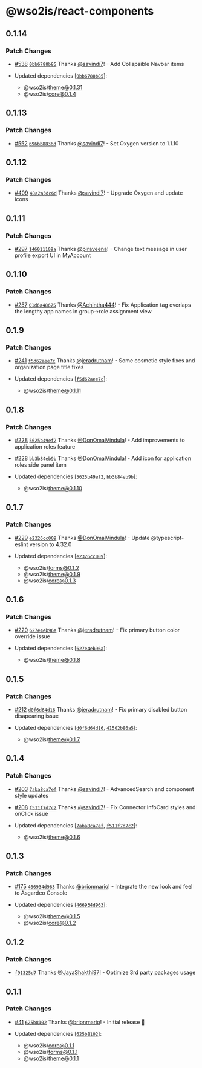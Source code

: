 # @wso2is/react-components

## 0.1.14

### Patch Changes

- [#538](https://github.com/wso2-enterprise/asgardeo-apps/pull/538) [`0bb6788b85`](https://github.com/wso2-enterprise/asgardeo-apps/commit/0bb6788b8501edeaf03581adc7a6214cb3bc8140) Thanks [@savindi7](https://github.com/savindi7)! - Add Collapsible Navbar items

- Updated dependencies [[`0bb6788b85`](https://github.com/wso2-enterprise/asgardeo-apps/commit/0bb6788b8501edeaf03581adc7a6214cb3bc8140)]:
  - @wso2is/theme@0.1.31
  - @wso2is/core@0.1.4

## 0.1.13

### Patch Changes

- [#552](https://github.com/wso2-enterprise/asgardeo-apps/pull/552) [`696bb8836d`](https://github.com/wso2-enterprise/asgardeo-apps/commit/696bb8836d33ea9e3c97ae7bdc5ecb85c1a82caf) Thanks [@savindi7](https://github.com/savindi7)! - Set Oxygen version to 1.1.10

## 0.1.12

### Patch Changes

- [#409](https://github.com/wso2-enterprise/asgardeo-apps/pull/409) [`48a2a3dc6d`](https://github.com/wso2-enterprise/asgardeo-apps/commit/48a2a3dc6d3df6037018f1b95ddabdd50be7efe1) Thanks [@savindi7](https://github.com/savindi7)! - Upgrade Oxygen and update icons

## 0.1.11

### Patch Changes

- [#297](https://github.com/wso2-enterprise/asgardeo-apps/pull/297) [`146011109a`](https://github.com/wso2-enterprise/asgardeo-apps/commit/146011109a97e1f869f81ef817dd9812b2ec483a) Thanks [@piraveena](https://github.com/piraveena)! - Change text message in user profile export UI in MyAccount

## 0.1.10

### Patch Changes

- [#257](https://github.com/wso2-enterprise/asgardeo-apps/pull/257) [`01d6a48675`](https://github.com/wso2-enterprise/asgardeo-apps/commit/01d6a4867571a322f18f879ca2934be7c11ef5ff) Thanks [@Achintha444](https://github.com/Achintha444)! - Fix Application tag overlaps the lengthy app names in group->role assignment view

## 0.1.9

### Patch Changes

- [#241](https://github.com/wso2-enterprise/asgardeo-apps/pull/241) [`f5d62aee7c`](https://github.com/wso2-enterprise/asgardeo-apps/commit/f5d62aee7cce33b8c00ed126c8a140002dc110f6) Thanks [@jeradrutnam](https://github.com/jeradrutnam)! - Some cosmetic style fixes and organization page title fixes

- Updated dependencies [[`f5d62aee7c`](https://github.com/wso2-enterprise/asgardeo-apps/commit/f5d62aee7cce33b8c00ed126c8a140002dc110f6)]:
  - @wso2is/theme@0.1.11

## 0.1.8

### Patch Changes

- [#228](https://github.com/wso2-enterprise/asgardeo-apps/pull/228) [`5625b49ef2`](https://github.com/wso2-enterprise/asgardeo-apps/commit/5625b49ef213cc442759669e5666ac7645e7538f) Thanks [@DonOmalVindula](https://github.com/DonOmalVindula)! - Add improvements to application roles feature

* [#228](https://github.com/wso2-enterprise/asgardeo-apps/pull/228) [`bb3b84eb9b`](https://github.com/wso2-enterprise/asgardeo-apps/commit/bb3b84eb9b5f7d39b7c5464539233fe6512036d0) Thanks [@DonOmalVindula](https://github.com/DonOmalVindula)! - Add icon for application roles side panel item

* Updated dependencies [[`5625b49ef2`](https://github.com/wso2-enterprise/asgardeo-apps/commit/5625b49ef213cc442759669e5666ac7645e7538f), [`bb3b84eb9b`](https://github.com/wso2-enterprise/asgardeo-apps/commit/bb3b84eb9b5f7d39b7c5464539233fe6512036d0)]:
  - @wso2is/theme@0.1.10

## 0.1.7

### Patch Changes

- [#229](https://github.com/wso2-enterprise/asgardeo-apps/pull/229) [`e2326cc009`](https://github.com/wso2-enterprise/asgardeo-apps/commit/e2326cc0098cd8595ac745199a4b56363f067aec) Thanks [@DonOmalVindula](https://github.com/DonOmalVindula)! - Update @typescript-eslint version to 4.32.0

- Updated dependencies [[`e2326cc009`](https://github.com/wso2-enterprise/asgardeo-apps/commit/e2326cc0098cd8595ac745199a4b56363f067aec)]:
  - @wso2is/forms@0.1.2
  - @wso2is/theme@0.1.9
  - @wso2is/core@0.1.3

## 0.1.6

### Patch Changes

- [#220](https://github.com/wso2-enterprise/asgardeo-apps/pull/220) [`627e4eb96a`](https://github.com/wso2-enterprise/asgardeo-apps/commit/627e4eb96a2362ff7841c6270657b81eb130f384) Thanks [@jeradrutnam](https://github.com/jeradrutnam)! - Fix primary button color override issue

- Updated dependencies [[`627e4eb96a`](https://github.com/wso2-enterprise/asgardeo-apps/commit/627e4eb96a2362ff7841c6270657b81eb130f384)]:
  - @wso2is/theme@0.1.8

## 0.1.5

### Patch Changes

- [#212](https://github.com/wso2-enterprise/asgardeo-apps/pull/212) [`d0f6d64d16`](https://github.com/wso2-enterprise/asgardeo-apps/commit/d0f6d64d167b1cd969bea5d24aad96e51de102dc) Thanks [@jeradrutnam](https://github.com/jeradrutnam)! - Fix primary disabled button disapearing issue

- Updated dependencies [[`d0f6d64d16`](https://github.com/wso2-enterprise/asgardeo-apps/commit/d0f6d64d167b1cd969bea5d24aad96e51de102dc), [`41502b86a5`](https://github.com/wso2-enterprise/asgardeo-apps/commit/41502b86a525663c53a87950995b8e3aa42039af)]:
  - @wso2is/theme@0.1.7

## 0.1.4

### Patch Changes

- [#203](https://github.com/wso2-enterprise/asgardeo-apps/pull/203) [`7aba8ca7ef`](https://github.com/wso2-enterprise/asgardeo-apps/commit/7aba8ca7ef6f9203c9c305808eed0fea153ea13d) Thanks [@savindi7](https://github.com/savindi7)! - AdvancedSearch and component style updates

* [#208](https://github.com/wso2-enterprise/asgardeo-apps/pull/208) [`f511f7d7c2`](https://github.com/wso2-enterprise/asgardeo-apps/commit/f511f7d7c2536386c403c16891aee631c61606ad) Thanks [@savindi7](https://github.com/savindi7)! - Fix Connector InfoCard styles and onClick issue

* Updated dependencies [[`7aba8ca7ef`](https://github.com/wso2-enterprise/asgardeo-apps/commit/7aba8ca7ef6f9203c9c305808eed0fea153ea13d), [`f511f7d7c2`](https://github.com/wso2-enterprise/asgardeo-apps/commit/f511f7d7c2536386c403c16891aee631c61606ad)]:
  - @wso2is/theme@0.1.6

## 0.1.3

### Patch Changes

- [#175](https://github.com/wso2-enterprise/asgardeo-apps/pull/175) [`466934d963`](https://github.com/wso2-enterprise/asgardeo-apps/commit/466934d963603f65b628cbcaeab957c4e501187f) Thanks [@brionmario](https://github.com/brionmario)! - Integrate the new look and feel to Asgardeo Console

- Updated dependencies [[`466934d963`](https://github.com/wso2-enterprise/asgardeo-apps/commit/466934d963603f65b628cbcaeab957c4e501187f)]:
  - @wso2is/theme@0.1.5
  - @wso2is/core@0.1.2

## 0.1.2

### Patch Changes

- [`f91325d7`](https://github.com/wso2-enterprise/asgardeo-apps/commit/f91325d726b6adcac91da3e8977ebaed1f28c0e2) Thanks [@JayaShakthi97](https://github.com/JayaShakthi97)! - Optimize 3rd party packages usage

## 0.1.1

### Patch Changes

- [#41](https://github.com/wso2-enterprise/asgardeo-apps/pull/41) [`625b8102`](https://github.com/wso2-enterprise/asgardeo-apps/commit/625b8102f0663f05e515cfe534428a23a9330441) Thanks [@brionmario](https://github.com/brionmario)! - Initial release 🎉

- Updated dependencies [[`625b8102`](https://github.com/wso2-enterprise/asgardeo-apps/commit/625b8102f0663f05e515cfe534428a23a9330441)]:
  - @wso2is/core@0.1.1
  - @wso2is/forms@0.1.1
  - @wso2is/theme@0.1.1
